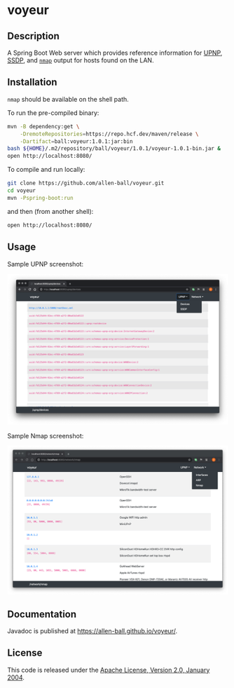 voyeur
======


Description
-----------

A Spring Boot Web server which provides reference information for
[UPNP](https://openconnectivity.org/developer/specifications/upnp-resources/upnp-developer-resources),
[SSDP](https://tools.ietf.org/id/draft-cai-ssdp-v1-03.txt), and
[`nmap`](https://nmap.org/) output for hosts found on the LAN.


Installation
------------
`nmap` should be available on the shell path.

To run the pre-compiled binary:

```bash
mvn -B dependency:get \
    -DremoteRepositories=https://repo.hcf.dev/maven/release \
    -Dartifact=ball:voyeur:1.0.1:jar:bin
bash ${HOME}/.m2/repository/ball/voyeur/1.0.1/voyeur-1.0.1-bin.jar &
open http://localhost:8080/
```

To compile and run locally:

```bash
git clone https://github.com/allen-ball/voyeur.git
cd voyeur
mvn -Pspring-boot:run
```

and then (from another shell):

```bash
open http://localhost:8080/
```


Usage
-----

Sample UPNP screenshot:

![](screen-shot-upnp.png)


Sample Nmap screenshot:

![](screen-shot-nmap.png)


Documentation
-------------

Javadoc is published at https://allen-ball.github.io/voyeur/.


License
-------

This code is released under the [Apache License, Version 2.0, January 2004].


[Apache License, Version 2.0, January 2004]: https://www.apache.org/licenses/LICENSE-2.0
